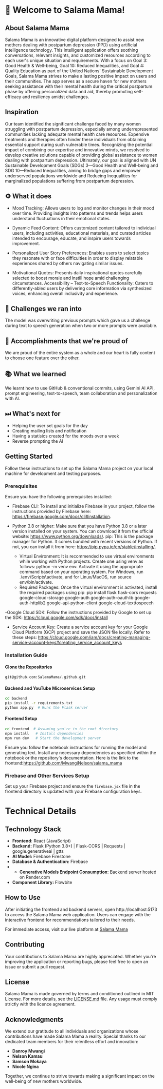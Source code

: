 # 👋 Welcome to Salama Mama!

## About Salama Mama
Salama Mama is an innovative digital platform designed to assist new mothers dealing with postpartum depression (PPD) using artificial intelligence technology. This intelligent application offers soothing conversations, relevant insights, and customized resources according to each user's unique situation and requirements. With a focus on Goal 3: Good Health & Well-being, Goal 10: Reduced Inequalities, and Goal 4: Quality Education as part of the United Nations' Sustainable Development Goals, Salama Mama strives to make a lasting positive impact on users and their communities. The app serves as a secure haven for new mothers seeking assistance with their mental health during the critical postpartum phase by offering personalized data and aid, thereby promoting self-efficacy and resiliency amidst challenges.

## Inspiration
Our team identified the significant challenge faced by many women struggling with postpartum depression, especially among underrepresented communities lacking adequate mental health care resources. Expensive treatments and therapies often hinder these individuals from obtaining essential support during such vulnerable times. Recognizing the potential impact of combining our expertise and innovative minds, we resolved to develop creative solutions capable of providing global assistance to women dealing with postpartum depression. Ultimately, our goal is aligned with UN Sustainable Development Goals (SDGs) 3—Good Health and Well-being and SDG 10—Reduced Inequalities, aiming to bridge gaps and empower underserved populations worldwide and Reducing Inequalities for marginalized populations suffering from postpartum depression.

## ⚙ What it does 
- Mood Tracking: Allows users to log and monitor changes in their mood over time. Providing insights into patterns and trends helps users understand fluctuations in their emotional states.

- Dynamic Feed Content: Offers customized content tailored to individual users, including activities, educational materials, and curated articles intended to encourage, educate, and inspire users towards improvement.
  
- Personalized User Story Preferences: Enables users to select topics they resonate with or face difficulties in order to display relatable experiences shared by others navigating similar issues.
  
- Motivational Quotes: Presents daily inspirational quotes carefully selected to boost morale and instill hope amid challenging circumstances.
Accessibility – Text-to-Speech Functionality: Caters to differently-abled users by delivering core information via synthesized voices, enhancing overall inclusivity and experience.

## 💪 Challenges we ran into 
The model was overwriting previous prompts which gave us a challenge during text to speech generation when two or more prompts were available.

## 📌 Accomplishments that we're proud of
We are proud of the entire system as a whole and our heart is fully content to choose one feature over the other.

## 📚 What we learned 
We learnt how to use GitHub & conventional commits, using Gemini AI API, prompt engineering, text-to-speech, team collaboration and personalization with AI.

## ⏭ What's next for 
- Helping the user set goals for the day
- Creating mailing lists and notification
- Having a statisics created for the moods over a week
- Reverse prompting the AI

## Getting Started

Follow these instructions to set up the Salama Mama project on your local machine for development and testing purposes.

### Prerequisites

Ensure you have the following prerequisites installed:
- Firebase CLI: To install and initialize Firebase in your project, follow the instructions provided by Firebase here: <https://firebase.google.com/docs/cli#installation>.
  
- Python 3.8 or higher: Make sure that you have Python 3.8 or a later version installed on your system. You can download it from the official website: <https://www.python.org/downloads/>.
pip: This is the package manager for Python. It comes bundled with recent versions of Python. If not, you can install it from here: <https://pip.pypa.io/en/stable/installing/>.

  - Virtual Environment: It is recommended to use virtual environments while working with Python projects. Create one using venv as follows: python -m venv env. Activate it using the appropriate command based on your operating system. For Windows, run .\env\Scripts\activate, and for Linux/MacOS, run source env/bin/activate.
  - Required Packages: Once the virtual environment is activated, install the required packages using pip: pip install flask flask-cors requests google-cloud-storage google-auth google-auth-oauthlib google-auth-httplib2 google-api-python-client google-cloud-texttospeech

-Google Cloud SDK: Follow the instructions provided by Google to set up the SDK: <https://cloud.google.com/sdk/docs/install>
  - Service Account Key: Create a service account key for your Google Cloud Platform (GCP) project and save the JSON file locally. Refer to these steps: <https://cloud.google.com/iam/docs/creating-managing-service-account-keys#creating_service_account_keys>

### Installation Guide

#### Clone the Repositories

```bash
git@github.com:SalamaMama/.github.git

```

#### Backend and YouTube Microservices Setup

```bash
cd backend
pip install -r requirements.txt
python app.py  # Runs the Flask server
```

#### Frontend Setup

```bash
cd frontend  # Assuming you're in the root directory
npm install   # Install dependencies
npm run dev   # Start the development server
```

Ensure you follow the notebook instructions for running the model and generating text. Install any necessary dependencies as specified within the notebook or the repository's documentation. Here is the link to the frontend:https://github.com/MwangiNelson/salama_mama

### Firebase and Other Services Setup

Set up your Firebase project and ensure the `firebase.jsx` file in the frontend directory is updated with your Firebase configuration keys.

# Technical Details
## Technology Stack

- **Frontend:** React (JavaScript)
- **Backend:** Flask (Python 3.8+) | Flask-CORS | Requests | google.generativeai | gtts
- **AI Model:** Firebase Firestone
- **Database & Authentication:** Firebase
- - **Generative Models Endpoint Consumption:** Backend server hosted on Render.com
- **Component Library:** Flowbite

## How to Use

After initiating the frontend and backend servers, open http://localhost:5173 to access the Salama Mama web application. Users can engage with the interactive frontend for recommendations tailored to their needs.

For immediate access, visit our live platform at [Salama Mama](https://salama-mama.vercel.app/)

## Contributing

Your contributions to Salama Mama are highly appreciated. Whether you're improving the application or reporting bugs, please feel free to open an issue or submit a pull request.

## License

Salama Mama is made governed by terms and conditioned outlined in MIT License. For more details, see the [LICENSE.md](LICENSE) file. Any usage must comply strictly with the licence agreement.

## Acknowledgments

We extend our gratitude to all individuals and organizations whose contributions have made Salama Mama a reality. Special thanks to our dedicated team members for their relentless effort and innovation:

- **Danroy Mwangi** 
- **Nelson Kamau** 
- **Samson Mokaya**
- **Nicole Ngina**

Together, we continue to strive towards making a significant impact on the well-being of new mothers worldwide.
